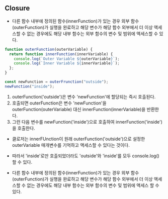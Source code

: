 ## Closure

- 다른 함수 내부에 정의된 함수(innerFunction)가 있는 경우 외부 함수(outerFunction)가 실행을 완료하고 해당 변수가 해당 함수 외부에서 더 이상 액세스할 수 없는 경우에도 해당 내부 함수는 외부 함수의 변수 및 범위에 액세스할 수 있다.

```js
function outerFunction(outerVariable) {
  return function innerFunction(innerVariable) {
    console.log(`Outer Variable ${outerVariable}`);
    console.log(`Inner Variable ${innerVariable}`);
  };
}

const newFunction = outerFrunction("outside");
newFunction("inside");
```

1. outerFunction('outside')은 변수 'newFunction'에 할당되는 즉시 호출된다.
2. 호출되면 outerFunction은 변수 'newFunction'을 outerFunction(outerVariable) 대신 innerFunction(innerVariable)을 반환한다.
3. 그런 다음 변수를 newFunction('inside')으로 호출하여 innerFunction('inside')을 호출한다.

- 클로저는 innerFUnction이 원래 outerFunction('outside')으로 설정한 outerVariable 매개변수를 기억하고 액세스할 수 있다는 것이다.
- 따라서 'inside'로만 호출되었더라도 'outside'와 'inside'를 모두 console.log()할 수 있다.

- 다른 함수 내부에 정의된 함수(innerFunction)가 있는 경우 외부 함수(outerFunction)가 실행을 완료하고 해당 변수가 해당 함수 외부에서 더 이상 액세스할 수 없는 경우에도 해당 내부 함수는 외부 함수의 변수 및 범위에 액세스 할 수 있다.
